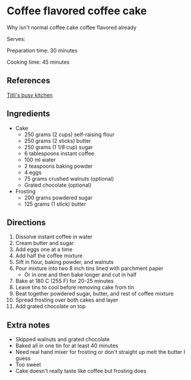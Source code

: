 # Coffee flavored coffee cake

Why isn't normal coffee cake coffee flavored already

Serves:

Preparation time: 30 minutes

Cooking time: 45 minutes

## References

[Titli's busy kitchen](http://titlisbusykitchen.com/recipe/coffee-cake-recipe)

## Ingredients

- Cake
  - 250 grams (2 cups) self-raising flour
  - 250 grams (2 sticks) butter
  - 250 grams (1 1/8 cup) sugar
  - 6 tablespoons instant coffee
  - 100 ml water
  - 2 teaspoons baking powder
  - 4 eggs
  - 75 grams crushed walnuts (optional)
  - Grated chocolate (optional)
- Frosting
  - 200 grams powdered sugar
  - 125 grams (1 stick) butter

## Directions

1. Dissolve instant coffee in water
2. Cream butter and sugar
3. Add eggs one at a time
4. Add half the coffee mixture
5. Sift in flour, baking powder, and walnuts
6. Pour mixture into two 8 inch tins lined with parchment paper
   - Or in one and then bake longer and cut in half
7. Bake at 180 C (255 F) for 20-25 minutes
8. Leave tins to cool before removing cake from tin
9. Beat together powdered sugar, butter, and rest of coffee mixture
10. Spread frosting over both cakes and layer
11. Add grated chocolate on top

## Extra notes

- Skipped walnuts and grated chocolate
- Baked all in one tin for at least 40 minutes
- Need real hand mixer for frosting or don't straight up melt the butter I guess
- Too sweet
- Cake doesn't really taste like coffee but frosting does
